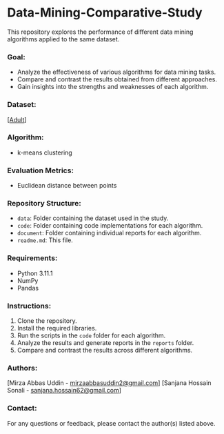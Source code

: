 # Data-Mining-Comparative-Study
This repository explores the performance of different data mining algorithms applied to the same dataset.

### Goal:

- Analyze the effectiveness of various algorithms for data mining tasks.
- Compare and contrast the results obtained from different approaches.
- Gain insights into the strengths and weaknesses of each algorithm.

### Dataset:

[[Adult](https://archive.ics.uci.edu/dataset/2/adult)]

### Algorithm:

- k-means clustering

### Evaluation Metrics:

- Euclidean distance between points

### Repository Structure:

- `data`: Folder containing the dataset used in the study.
- `code`: Folder containing code implementations for each algorithm.
- `document`: Folder containing individual reports for each algorithm.
- `readme.md`: This file.

### Requirements:

- Python 3.11.1
- NumPy
- Pandas

### Instructions:

1. Clone the repository.
2. Install the required libraries.
3. Run the scripts in the `code` folder for each algorithm.
4. Analyze the results and generate reports in the `reports` folder.
5. Compare and contrast the results across different algorithms.


### Authors:

[Mirza Abbas Uddin - mirzaabbasuddin2@gmail.com]
[Sanjana Hossain Sonali - sanjana.hossain62@gmail.com]

### Contact:

For any questions or feedback, please contact the author(s) listed above.
